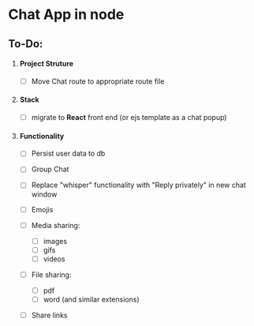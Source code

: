 # Chat App in node

## To-Do:
1. #### Project Struture
    - [ ] Move Chat route to appropriate route file

1. #### Stack 
    - [ ] migrate to **React** front end (or ejs template as a chat popup)
    
1. #### Functionality
    - [ ] Persist user data to db
    
    - [ ] Group Chat
    - [ ] Replace "whisper" functionality with "Reply privately" in new chat window
    - [ ] Emojis
    - [ ] Media sharing:
        - [ ] images
        - [ ] gifs
        - [ ] videos
    - [ ] File sharing:
        - [ ] pdf
        - [ ] word (and similar extensions)
    - [ ] Share links